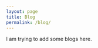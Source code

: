 ```yaml
---
layout: page
title: Blog
permalink: /blog/
---
```


I am trying to add some blogs here.

<!-- <ul id="archive">
{% for post in site.posts %}
  {% capture y %}{{post.date | date:"%Y"}}{% endcapture %}
  {% if year != y %}
    {% assign year = y %}
    <h2 class="blogyear">{{ y}}</h2>
  {% endif %}
<li class="archiveposturl"><span><a href="{{ site.url }}{{ post.url }}" title="{{ post.title }}">{{ post.title }}</a></span><br/>
<span class = "postlower"><strong>Author:</strong> {{post.author}} 
<strong>Category:</strong>  {% if post.categories %}
 
  {% for cat in post.categories %}
  <a href="/categories/#{{ cat }}" title="{{ cat }}">{{ cat }}</a>&nbsp;
  {% endfor %} -->

<!-- {% endif %}  -->
<!-- {{ post.categories | first }} -->
<!-- <strong style="font-size:100%; font-family: 'Titillium Web', sans-serif; float:right">{{ post.date | date: '%d %b %Y' }}</strong> 
</span> 

</li>
{% endfor %}
</ul> -->

<!-- {{ post.date | date: '%m %d, %Y' }} -->

<br/><br/><br/><br/><br/><br/><br/><br/><br/><br/><br/><br/><br/><br/><br/>
<br/>
